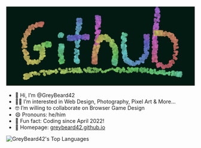 ![Header Image](profileImage.png?raw=true)

- 👋 Hi, I’m @GreyBeard42
- 👨‍💻 I’m interested in Web Design, Photography, Pixel Art & More...
- 🤓 I’m willing to collaborate on Browser Game Design
- 😄 Pronouns: he/him
- 🤠 Fun fact: Coding since April 2022!
- 👾 Homepage: [greybeard42.github.io](https://greybeard42.github.io)

![GreyBeard42's Top Languages](https://github-readme-stats.vercel.app/api/top-langs/?username=GreyBeard42&theme=vue-dark&show_icons=true&hide_border=true&layout=compact)
